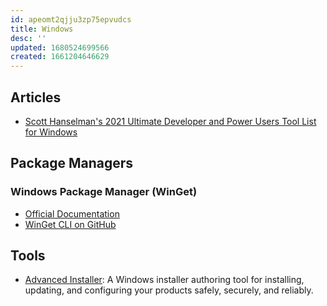 ```yaml
---
id: apeomt2qjju3zp75epvudcs
title: Windows
desc: ''
updated: 1680524699566
created: 1661204646629
---
```


## Articles

- [Scott Hanselman's 2021 Ultimate Developer and Power Users Tool List for Windows](https://www.hanselman.com/blog/scott-hanselmans-2021-ultimate-developer-and-power-users-tool-list-for-windows)

## Package Managers

### Windows Package Manager (WinGet)

- [Official Documentation](https://learn.microsoft.com/en-us/windows/package-manager/)
- [WinGet CLI on GitHub](https://github.com/microsoft/winget-cli)

## Tools

- [Advanced Installer](https://www.advancedinstaller.com/): A Windows installer authoring tool for installing, updating, and configuring your products safely, securely, and reliably.
